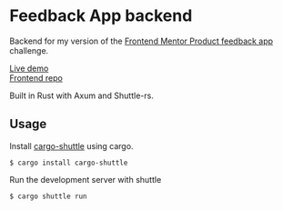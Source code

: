 # Feedback App backend

Backend for my version of the [Frontend Mentor Product feedback app](https://www.frontendmentor.io/challenges/product-feedback-app-wbvUYqjR6) challenge.

[Live demo](https://rf-feedback-app.netlify.app/)  
[Frontend repo](https://github.com/riccardofano/feedback-app-frontend)

Built in Rust with Axum and Shuttle-rs.

## Usage

Install [cargo-shuttle](https://github.com/shuttle-hq/shuttle) using cargo.

```
$ cargo install cargo-shuttle
```

Run the development server with shuttle

```
$ cargo shuttle run
```
